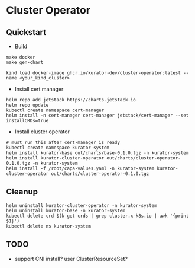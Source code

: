 # Cluster Operator

## Quickstart

- Build

```
make docker
make gen-chart

kind load docker-image ghcr.io/kurator-dev/cluster-operator:latest --name <your_kind_cluster>
```

- Install cert manager

```
helm repo add jetstack https://charts.jetstack.io
helm repo update
kubectl create namespace cert-manager
helm install -n cert-manager cert-manager jetstack/cert-manager --set installCRDs=true
```

- Install cluster operator

```
# must run this after cert-manager is ready
kubectl create namespace kurator-system
helm install kurator-base out/charts/base-0.1.0.tgz -n kurator-system
helm install kurator-cluster-operator out/charts/cluster-operator-0.1.0.tgz -n kurator-system
helm install -f /root/capa-values.yaml -n kurator-system kurator-cluster-operator out/charts/cluster-operator-0.1.0.tgz
```

## Cleanup

```
helm uninstall kurator-cluster-operator -n kurator-system 
helm uninstall kurator-base -n kurator-system
kubectl delete crd $(k get crds | grep cluster.x-k8s.io | awk '{print $1}')
kubectl delete ns kurator-system
```

## TODO

- support CNI install? user ClusterResourceSet?
